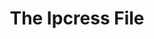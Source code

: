 ---
title: "The Ipcress File"
year: 1965
rating: 3
stars: "★★★"
rewatched: false
permalink: "the-ipcress-file"
watched_on: 2020-07-03
---